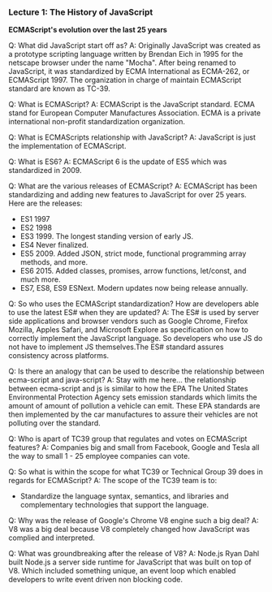 ### Lecture 1: The History of JavaScript

**ECMAScript's evolution over the last 25 years**

Q: What did JavaScript start off as?
A: Originally JavaScript was created as a prototype scripting language written by Brendan Eich in 1995 for the netscape browser under the name "Mocha". After being renamed to JavaScript, it was standardized by ECMA International as ECMA-262, or ECMAScript 1997. The organization in charge of maintain ECMAScript standard are known as TC-39.

Q: What is ECMAScript?
A: ECMAScript is the JavaScript standard. ECMA stand for European Computer Manufactures Association. ECMA is a private international non-profit standardization organization.

Q: What is ECMAScripts relationship with JavaScript?
A: JavaScript is just the implementation of ECMAScript.

Q: What is ES6?
A: ECMAScript 6 is the update of ES5 which was standardized in 2009.

Q: What are the various releases of ECMAScript?
A: ECMAScript has been standardizing and adding new features to JavaScript for over 25 years. Here are the releases:

- ES1 1997
- ES2 1998
- ES3 1999. The longest standing version of early JS.
- ES4 Never finalized.
- ES5 2009. Added JSON, strict mode, functional programming array methods, and more.
- ES6 2015. Added classes, promises, arrow functions, let/const, and much more.
- ES7, ES8, ES9 ESNext. Modern updates now being release annually.

Q: So who uses the ECMAScript standardization? How are developers able to use the latest ES# when they are updated?
A: The ES# is used by server side applications and browser vendors such as Google Chrome, Firefox Mozilla, Apples Safari, and Microsoft Explore as specification on how to correctly implement the JavaScript language. So developers who use JS do not have to implement JS themselves.The ES# standard assures consistency across platforms.

Q: Is there an analogy that can be used to describe the relationship between ecma-script and java-script?
A: Stay with me here... the relationship between ecma-script and js is similar to how the EPA The United States Environmental Protection Agency sets emission standards which limits the amount of amount of pollution a vehicle can emit. These EPA standards are then implemented by the car manufactures to assure their vehicles are not polluting over the standard.

Q: Who is apart of TC39 group that regulates and votes on ECMAScript features?
A: Companies big and small from Facebook, Google and Tesla all the way to small 1 - 25 employee companies can vote.

Q: So what is within the scope for what TC39 or Technical Group 39 does in regards for ECMAScript?
A: The scope of the TC39 team is to:

- Standardize the language syntax, semantics, and libraries and complementary technologies that support the language.

Q: Why was the release of Google's Chrome V8 engine such a big deal?
A: V8 was a big deal because V8 completely changed how JavaScript was complied and interpreted.

Q: What was groundbreaking after the release of V8?
A: Node.js Ryan Dahl built Node.js a server side runtime for JavaScript that was built on top of V8. Which included something unique, an event loop which enabled developers to write event driven non blocking code.
